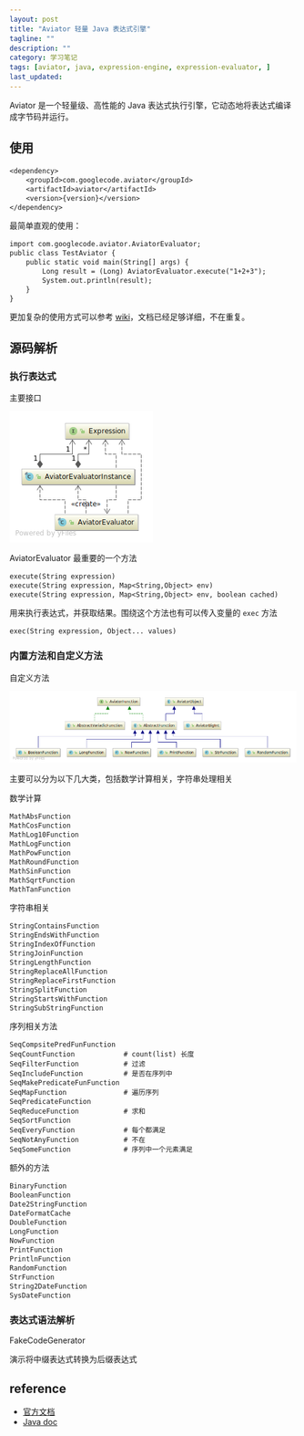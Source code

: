 ```yaml
---
layout: post
title: "Aviator 轻量 Java 表达式引擎"
tagline: ""
description: ""
category: 学习笔记
tags: [aviator, java, expression-engine, expression-evaluator, ]
last_updated:
---
```


Aviator 是一个轻量级、高性能的 Java 表达式执行引擎，它动态地将表达式编译成字节码并运行。

## 使用

    <dependency>
        <groupId>com.googlecode.aviator</groupId>
        <artifactId>aviator</artifactId>
        <version>{version}</version>
    </dependency>

最简单直观的使用：

    import com.googlecode.aviator.AviatorEvaluator;
    public class TestAviator {
        public static void main(String[] args) {
            Long result = (Long) AviatorEvaluator.execute("1+2+3");
            System.out.println(result);
        }
    }

更加复杂的使用方式可以参考 [wiki](https://github.com/killme2008/aviator/wiki)，文档已经足够详细，不在重复。

## 源码解析

### 执行表达式
主要接口

![aviator-evaluator](/assets/aviator-evaluator.png)

AviatorEvaluator 最重要的一个方法

    execute(String expression)
    execute(String expression, Map<String,Object> env)
    execute(String expression, Map<String,Object> env, boolean cached)

用来执行表达式，并获取结果。围绕这个方法也有可以传入变量的 `exec` 方法

    exec(String expression, Object... values)

### 内置方法和自定义方法
自定义方法

![abstract-function](/assets/abstract-function.png)

主要可以分为以下几大类，包括数学计算相关，字符串处理相关

数学计算

    MathAbsFunction
    MathCosFunction
    MathLog10Function
    MathLogFunction
    MathPowFunction
    MathRoundFunction
    MathSinFunction
    MathSqrtFunction
    MathTanFunction

字符串相关

    StringContainsFunction
    StringEndsWithFunction
    StringIndexOfFunction
    StringJoinFunction
    StringLengthFunction
    StringReplaceAllFunction
    StringReplaceFirstFunction
    StringSplitFunction
    StringStartsWithFunction
    StringSubStringFunction

序列相关方法

    SeqCompsitePredFunFunction
    SeqCountFunction            # count(list) 长度
    SeqFilterFunction           # 过滤
    SeqIncludeFunction          # 是否在序列中
    SeqMakePredicateFunFunction
    SeqMapFunction              # 遍历序列
    SeqPredicateFunction
    SeqReduceFunction           # 求和
    SeqSortFunction
    SeqEveryFunction            # 每个都满足
    SeqNotAnyFunction           # 不在
    SeqSomeFunction             # 序列中一个元素满足

额外的方法

    BinaryFunction
    BooleanFunction
    Date2StringFunction
    DateFormatCache
    DoubleFunction
    LongFunction
    NowFunction
    PrintFunction
    PrintlnFunction
    RandomFunction
    StrFunction
    String2DateFunction
    SysDateFunction

### 表达式语法解析

FakeCodeGenerator

演示将中缀表达式转换为后缀表达式



## reference

- [官方文档](https://github.com/killme2008/aviator/wiki)
- [Java doc](http://fnil.net/aviator/apidocs/)

